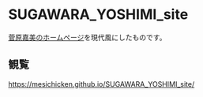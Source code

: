 # SUGAWARA_YOSHIMI_site
[菅原嘉美のホームページ](URL "http://SUGAWARAYOSHIMI.la.coocan.jp/")を現代風にしたものです。

## 観覧
https://mesichicken.github.io/SUGAWARA_YOSHIMI_site/
